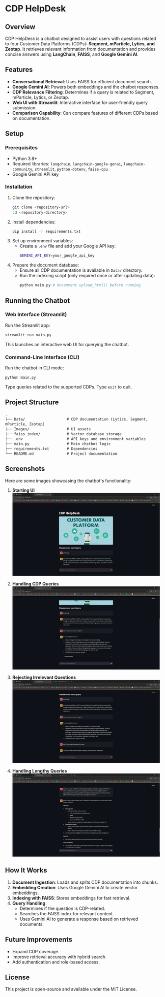 # CDP HelpDesk

## Overview
CDP HelpDesk is a chatbot designed to assist users with questions related to four Customer Data Platforms (CDPs): **Segment, mParticle, Lytics, and Zeotap**. It retrieves relevant information from documentation and provides concise answers using **LangChain**, **FAISS**, and **Google Gemini AI**.

## Features
- **Conversational Retrieval**: Uses FAISS for efficient document search.
- **Google Gemini AI**: Powers both embeddings and the chatbot responses.
- **CDP Relevance Filtering**: Determines if a query is related to Segment, mParticle, Lytics, or Zeotap.
- **Web UI with Streamlit**: Interactive interface for user-friendly query submission.
- **Comparison Capability**: Can compare features of different CDPs based on documentation.

## Setup
### Prerequisites
- Python 3.8+
- Required libraries: `langchain`, `langchain-google-genai`, `langchain-community`, `streamlit`, `python-dotenv`, `faiss-cpu`
- Google Gemini API key

### Installation
1. Clone the repository:
   ```sh
   git clone <repository-url>
   cd <repository-directory>
   ```
2. Install dependencies:
   ```sh
   pip install -r requirements.txt
   ```
3. Set up environment variables:
   - Create a `.env` file and add your Google API key:
     ```sh
     GEMINI_API_KEY=your_google_api_key
     ```
4. Prepare the document database:
   - Ensure all CDP documentation is available in `Data/` directory.
   - Run the indexing script (only required once or after updating data):
     ```sh
     python main.py # Uncomment upload_html() before running
     ```

## Running the Chatbot
### Web Interface (Streamlit)
Run the Streamlit app:
```sh
streamlit run main.py
```
This launches an interactive web UI for querying the chatbot.

### Command-Line Interface (CLI)
Run the chatbot in CLI mode:
```sh
python main.py
```
Type queries related to the supported CDPs. Type `exit` to quit.

## Project Structure
```
.
├── Data/                   # CDP documentation (Lytics, Segment, mParticle, Zeotap)
├── Images/                 # UI assets
├── faiss_index/            # Vector database storage
├── .env                    # API keys and environment variables
├── main.py                 # Main chatbot logic
├── requirements.txt        # Dependencies
└── README.md               # Project documentation
```

## Screenshots
Here are some images showcasing the chatbot's functionality:

1. **Starting UI**
   ![Chat Page UI](Images/i1.png)

2. **Handling CDP Queries**
   ![CDP Queries](Images/i2.png)

3. **Rejecting Irrelevant Questions**
   ![Rejecting Irrelevant Questions](Images/i3.png)

4. **Handling Lengthy Queries**
   ![Lengthy Question Handling](Images/i4.png)

## How It Works
1. **Document Ingestion**: Loads and splits CDP documentation into chunks.
2. **Embedding Creation**: Uses Google Gemini AI to create vector embeddings.
3. **Indexing with FAISS**: Stores embeddings for fast retrieval.
4. **Query Handling**:
   - Determines if the question is CDP-related.
   - Searches the FAISS index for relevant content.
   - Uses Gemini AI to generate a response based on retrieved documents.

## Future Improvements
- Expand CDP coverage.
- Improve retrieval accuracy with hybrid search.
- Add authentication and role-based access.

## License
This project is open-source and available under the MIT License.

